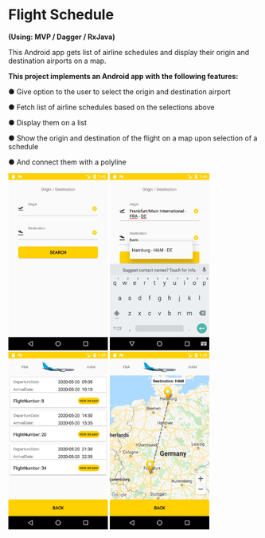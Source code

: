 <H1> Flight Schedule </H1>

<B>(Using: MVP / Dagger / RxJava)</B>

This Android app gets list of airline schedules and display their origin and destination airports on a map.



<B>This project implements an Android app with the following features:</B>

 ●	Give option to the user to select the origin and destination airport
 
 ●	Fetch list of airline schedules based on the selections above
 
 ●	Display them on a list
 
 ●	Show the origin and destination of the flight on a map upon selection of a schedule
 
 ●	And connect them with a polyline
 
 <img src="Screenshots/Screenshot_1.png" width="200"> <img src="Screenshots/Screenshot_2.png" width="200"> <img src="Screenshots/Screenshot_3.png" width="200"> <img src="Screenshots/Screenshot_4.png" width="200">
 
 </p>
